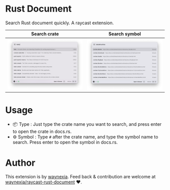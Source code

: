 # Rust Document

Search Rust document quickly. A raycast extension.

|         Search crate         |         Search symbol         |
| :--------------------------: | :---------------------------: |
| ![](assets/search-crate.png) | ![](assets/search-symbol.png) |

# Usage

- 📦 Type : Just type the crate name you want to search, and press enter to open the crate in docs.rs.
- ⚙️ Symbol : Type `#` after the crate name, and type the symbol name to search. Press enter to open the symbol in docs.rs.

# Author

This extension is by [waynexia](https://github.com/waynexia). Feed back & contribution are welcome at [waynexia/raycast-rust-document](https://github.com/waynexia/raycast-rust-document) ❤️.
